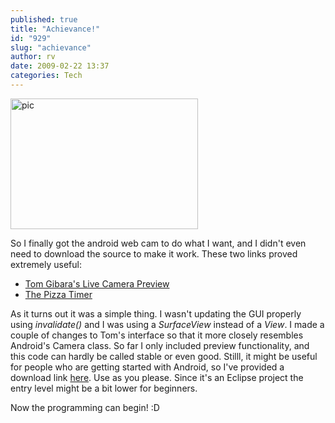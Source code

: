 ```yaml
---
published: true
title: "Achievance!"
id: "929"
slug: "achievance"
author: rv
date: 2009-02-22 13:37
categories: Tech
---
```

<a href="https://s3.amazonaws.com/cfwblog/uploads/2009/02/pic.png"><img class="aligncenter size-medium wp-image-930" title="pic" src="https://s3.amazonaws.com/cfwblog/uploads/2009/02/pic.png?w=300" alt="pic" width="300" height="209" /></a>

So I finally got the android web cam to do what I want, and I didn't even need to download the source to make it work. These two links proved extremely useful:
<ul>
	<li><a href="http://www.tomgibara.com/android/camera-source" target="_blank">Tom Gibara's Live Camera Preview</a></li>
	<li><a href="http://www.anddev.org/the_pizza_timer_-_threading-drawing_on_canvas-t126.html" target="_blank">The Pizza Timer</a></li>
</ul>
As it turns out it was a simple thing. I wasn't updating the GUI properly using <em>invalidate()</em> and I was using a <em>SurfaceView</em> instead of a <em>View</em>. I made a couple of changes to Tom's interface so that it more closely resembles Android's Camera class. So far I only included preview functionality, and this code can hardly be called stable or even good. Stilll, it might be useful for people who are getting started with Android, so I've provided a download link <a href="http://rapidshare.com/files/201156931/CamDemo.zip.html" target="_blank">here</a>. Use as you please. Since it's an Eclipse project the entry level might be a bit lower for beginners. 

Now the programming can begin! :D